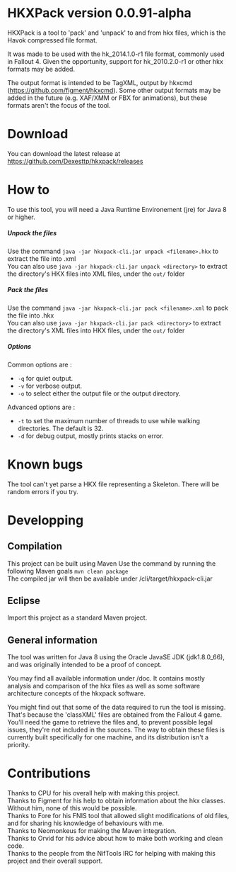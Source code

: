 # HKXPack version 0.0.91-alpha

HKXPack is a tool to 'pack' and 'unpack' to and from hkx files, which is the Havok compressed file format.

It was made to be used with the hk\_2014.1.0-r1 file format, commonly used in Fallout 4. Given the opportunity, support for hk\_2010.2.0-r1 or other hkx formats may be added.

The output format is intended to be TagXML, output by hkxcmd (https://github.com/figment/hkxcmd). Some other output formats may be added in the future (e.g. XAF/XMM or FBX for animations), but these formats aren't the focus of the tool.

# Download

You can download the latest release at https://github.com/Dexesttp/hkxpack/releases

# How to

To use this tool, you will need a Java Runtime Environement (jre) for Java 8 or higher.

##### Unpack the files  
Use the command `java -jar hkxpack-cli.jar unpack <filename>.hkx` to extract the file into <filename>.xml  
You can also use `java -jar hkxpack-cli.jar unpack <directory>` to extract the directory's HKX files into XML files, under the `out/` folder

##### Pack the files  
Use the command `java -jar hkxpack-cli.jar pack <filename>.xml` to pack the file into <filename>.hkx  
You can also use `java -jar hkxpack-cli.jar pack <directory>` to extract the directory's XML files into HKX files, under the `out/` folder

##### Options
Common options are :
- `-q` for quiet output.
- `-v` for verbose output.
- `-o` to select either the output file or the output directory.

Advanced options are :
- `-t` to set the maximum number of threads to use while walking directories. The default is 32.
- `-d` for debug output, mostly prints stacks on error.

# Known bugs

The tool can't yet parse a HKX file representing a Skeleton. There will be random errors if you try.

# Developping

## Compilation

This project can be built using Maven
Use the command by running the following Maven goals `mvn clean package`  
The compiled jar will then be available under /cli/target/hkxpack-cli.jar

## Eclipse

Import this project as a standard Maven project.

## General information

The tool was written for Java 8 using the Oracle JavaSE JDK (jdk1.8.0_66), and was originally intended to be a proof of concept.

You may find all available information under /doc. It contains mostly analysis and comparison of the hkx files as well as some software architecture concepts of the hkxpack software.

You might find out that some of the data required to run the tool is missing. That's because the 'classXML' files are obtained from the Fallout 4 game. You'll need the game to retrieve the files and, to prevent possible legal issues, they're not included in the sources. The way to obtain these files is currently built specifically for one machine, and its distribution isn't a priority.

# Contributions

Thanks to CPU for his overall help with making this project.  
Thanks to Figment for his help to obtain information about the hkx classes. Without him, none of this would be possible.  
Thanks to Fore for his FNIS tool that allowed slight modifications of old files, and for sharing his knowledge of behaviours with me.  
Thanks to Neomonkeus for making the Maven integration.  
Thanks to Orvid for his advice about how to make both working and clean code.  
Thanks to the people from the NifTools IRC for helping with making this project and their overall support.
